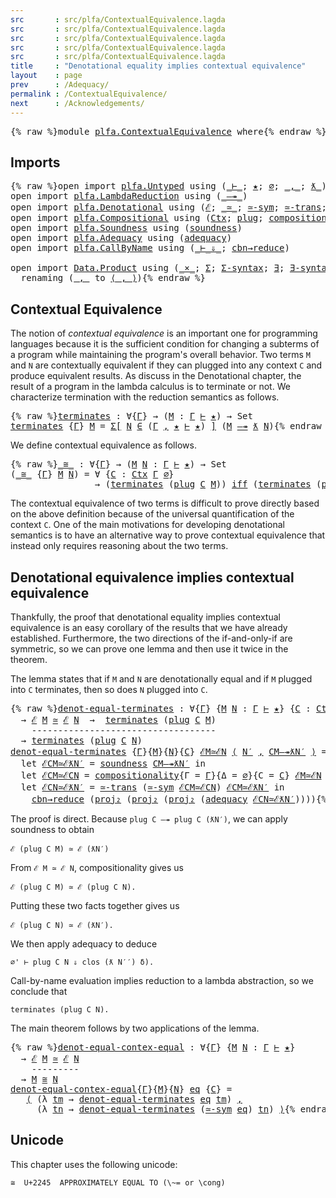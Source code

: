 ```yaml
---
src       : src/plfa/ContextualEquivalence.lagda
src       : src/plfa/ContextualEquivalence.lagda
src       : src/plfa/ContextualEquivalence.lagda
src       : src/plfa/ContextualEquivalence.lagda
src       : src/plfa/ContextualEquivalence.lagda
title     : "Denotational equality implies contextual equivalence"
layout    : page
prev      : /Adequacy/
permalink : /ContextualEquivalence/
next      : /Acknowledgements/
---
```


<pre class="Agda">{% raw %}<a id="197" class="Keyword">module</a> <a id="204" href="{% endraw %}{{ site.baseurl }}{% link out/plfa/ContextualEquivalence.md %}{% raw %}" class="Module">plfa.ContextualEquivalence</a> <a id="231" class="Keyword">where</a>{% endraw %}</pre>

## Imports

<pre class="Agda">{% raw %}<a id="274" class="Keyword">open</a> <a id="279" class="Keyword">import</a> <a id="286" href="{% endraw %}{{ site.baseurl }}{% link out/plfa/Untyped.md %}{% raw %}" class="Module">plfa.Untyped</a> <a id="299" class="Keyword">using</a> <a id="305" class="Symbol">(</a><a id="306" href="{% endraw %}{{ site.baseurl }}{% link out/plfa/Untyped.md %}{% raw %}#4150" class="Datatype Operator">_⊢_</a><a id="309" class="Symbol">;</a> <a id="311" href="{% endraw %}{{ site.baseurl }}{% link out/plfa/Untyped.md %}{% raw %}#2694" class="InductiveConstructor">★</a><a id="312" class="Symbol">;</a> <a id="314" href="{% endraw %}{{ site.baseurl }}{% link out/plfa/Untyped.md %}{% raw %}#3002" class="InductiveConstructor">∅</a><a id="315" class="Symbol">;</a> <a id="317" href="{% endraw %}{{ site.baseurl }}{% link out/plfa/Untyped.md %}{% raw %}#3018" class="InductiveConstructor Operator">_,_</a><a id="320" class="Symbol">;</a> <a id="322" href="{% endraw %}{{ site.baseurl }}{% link out/plfa/Untyped.md %}{% raw %}#4238" class="InductiveConstructor Operator">ƛ_</a><a id="324" class="Symbol">)</a>
<a id="326" class="Keyword">open</a> <a id="331" class="Keyword">import</a> <a id="338" href="{% endraw %}{{ site.baseurl }}{% link out/plfa/LambdaReduction.md %}{% raw %}" class="Module">plfa.LambdaReduction</a> <a id="359" class="Keyword">using</a> <a id="365" class="Symbol">(</a><a id="366" href="{% endraw %}{{ site.baseurl }}{% link out/plfa/LambdaReduction.md %}{% raw %}#894" class="Datatype Operator">_—↠_</a><a id="370" class="Symbol">)</a>
<a id="372" class="Keyword">open</a> <a id="377" class="Keyword">import</a> <a id="384" href="{% endraw %}{{ site.baseurl }}{% link out/plfa/Denotational.md %}{% raw %}" class="Module">plfa.Denotational</a> <a id="402" class="Keyword">using</a> <a id="408" class="Symbol">(</a><a id="409" href="{% endraw %}{{ site.baseurl }}{% link out/plfa/Denotational.md %}{% raw %}#17987" class="Function">ℰ</a><a id="410" class="Symbol">;</a> <a id="412" href="{% endraw %}{{ site.baseurl }}{% link out/plfa/Denotational.md %}{% raw %}#18185" class="Function Operator">_≃_</a><a id="415" class="Symbol">;</a> <a id="417" href="{% endraw %}{{ site.baseurl }}{% link out/plfa/Denotational.md %}{% raw %}#18473" class="Function">≃-sym</a><a id="422" class="Symbol">;</a> <a id="424" href="{% endraw %}{{ site.baseurl }}{% link out/plfa/Denotational.md %}{% raw %}#18606" class="Function">≃-trans</a><a id="431" class="Symbol">;</a> <a id="433" href="{% endraw %}{{ site.baseurl }}{% link out/plfa/Denotational.md %}{% raw %}#17476" class="Function Operator">_iff_</a><a id="438" class="Symbol">)</a>
<a id="440" class="Keyword">open</a> <a id="445" class="Keyword">import</a> <a id="452" href="{% endraw %}{{ site.baseurl }}{% link out/plfa/Compositional.md %}{% raw %}" class="Module">plfa.Compositional</a> <a id="471" class="Keyword">using</a> <a id="477" class="Symbol">(</a><a id="478" href="{% endraw %}{{ site.baseurl }}{% link out/plfa/Compositional.md %}{% raw %}#13396" class="Datatype">Ctx</a><a id="481" class="Symbol">;</a> <a id="483" href="{% endraw %}{{ site.baseurl }}{% link out/plfa/Compositional.md %}{% raw %}#14466" class="Function">plug</a><a id="487" class="Symbol">;</a> <a id="489" href="{% endraw %}{{ site.baseurl }}{% link out/plfa/Compositional.md %}{% raw %}#14877" class="Function">compositionality</a><a id="505" class="Symbol">)</a>
<a id="507" class="Keyword">open</a> <a id="512" class="Keyword">import</a> <a id="519" href="{% endraw %}{{ site.baseurl }}{% link out/plfa/Soundness.md %}{% raw %}" class="Module">plfa.Soundness</a> <a id="534" class="Keyword">using</a> <a id="540" class="Symbol">(</a><a id="541" href="{% endraw %}{{ site.baseurl }}{% link out/plfa/Soundness.md %}{% raw %}#24729" class="Function">soundness</a><a id="550" class="Symbol">)</a>
<a id="552" class="Keyword">open</a> <a id="557" class="Keyword">import</a> <a id="564" href="{% endraw %}{{ site.baseurl }}{% link out/plfa/Adequacy.md %}{% raw %}" class="Module">plfa.Adequacy</a> <a id="578" class="Keyword">using</a> <a id="584" class="Symbol">(</a><a id="585" href="{% endraw %}{{ site.baseurl }}{% link out/plfa/Adequacy.md %}{% raw %}#21281" class="Function">adequacy</a><a id="593" class="Symbol">)</a>
<a id="595" class="Keyword">open</a> <a id="600" class="Keyword">import</a> <a id="607" href="{% endraw %}{{ site.baseurl }}{% link out/plfa/CallByName.md %}{% raw %}" class="Module">plfa.CallByName</a> <a id="623" class="Keyword">using</a> <a id="629" class="Symbol">(</a><a id="630" href="{% endraw %}{{ site.baseurl }}{% link out/plfa/CallByName.md %}{% raw %}#3020" class="Datatype Operator">_⊢_⇓_</a><a id="635" class="Symbol">;</a> <a id="637" href="{% endraw %}{{ site.baseurl }}{% link out/plfa/CallByName.md %}{% raw %}#11034" class="Function">cbn→reduce</a><a id="647" class="Symbol">)</a>

<a id="650" class="Keyword">open</a> <a id="655" class="Keyword">import</a> <a id="662" href="https://agda.github.io/agda-stdlib/v0.17/Data.Product.html" class="Module">Data.Product</a> <a id="675" class="Keyword">using</a> <a id="681" class="Symbol">(</a><a id="682" href="https://agda.github.io/agda-stdlib/v0.17/Data.Product.html#1353" class="Function Operator">_×_</a><a id="685" class="Symbol">;</a> <a id="687" href="https://agda.github.io/agda-stdlib/v0.17/Agda.Builtin.Sigma.html#69" class="Record">Σ</a><a id="688" class="Symbol">;</a> <a id="690" href="https://agda.github.io/agda-stdlib/v0.17/Data.Product.html#764" class="Function">Σ-syntax</a><a id="698" class="Symbol">;</a> <a id="700" href="https://agda.github.io/agda-stdlib/v0.17/Data.Product.html#881" class="Function">∃</a><a id="701" class="Symbol">;</a> <a id="703" href="https://agda.github.io/agda-stdlib/v0.17/Data.Product.html#942" class="Function">∃-syntax</a><a id="711" class="Symbol">;</a> <a id="713" href="https://agda.github.io/agda-stdlib/v0.17/Agda.Builtin.Sigma.html#155" class="Field">proj₁</a><a id="718" class="Symbol">;</a> <a id="720" href="https://agda.github.io/agda-stdlib/v0.17/Agda.Builtin.Sigma.html#167" class="Field">proj₂</a><a id="725" class="Symbol">)</a>
  <a id="729" class="Keyword">renaming</a> <a id="738" class="Symbol">(</a><a id="739" href="https://agda.github.io/agda-stdlib/v0.17/Agda.Builtin.Sigma.html#139" class="InductiveConstructor Operator">_,_</a> <a id="743" class="Symbol">to</a> <a id="746" href="https://agda.github.io/agda-stdlib/v0.17/Agda.Builtin.Sigma.html#139" class="InductiveConstructor Operator">⟨_,_⟩</a><a id="751" class="Symbol">)</a>{% endraw %}</pre>

## Contextual Equivalence

The notion of _contextual equivalence_ is an important one for
programming languages because it is the sufficient condition for
changing a subterms of a program while maintaining the program's
overall behavior. Two terms `M` and `N` are contextually equivalent
if they can plugged into any context `C` and produce equivalent
results. As discuss in the Denotational chapter, the result of
a program in the lambda calculus is to terminate or not.
We characterize termination with the reduction semantics as follows.

<pre class="Agda">{% raw %}<a id="terminates"></a><a id="1320" href="{% endraw %}{{ site.baseurl }}{% link out/plfa/ContextualEquivalence.md %}{% raw %}#1320" class="Function">terminates</a> <a id="1331" class="Symbol">:</a> <a id="1333" class="Symbol">∀{</a><a id="1335" href="{% endraw %}{{ site.baseurl }}{% link out/plfa/ContextualEquivalence.md %}{% raw %}#1335" class="Bound">Γ</a><a id="1336" class="Symbol">}</a> <a id="1338" class="Symbol">→</a> <a id="1340" class="Symbol">(</a><a id="1341" href="{% endraw %}{{ site.baseurl }}{% link out/plfa/ContextualEquivalence.md %}{% raw %}#1341" class="Bound">M</a> <a id="1343" class="Symbol">:</a> <a id="1345" href="{% endraw %}{{ site.baseurl }}{% link out/plfa/ContextualEquivalence.md %}{% raw %}#1335" class="Bound">Γ</a> <a id="1347" href="{% endraw %}{{ site.baseurl }}{% link out/plfa/Untyped.md %}{% raw %}#4150" class="Datatype Operator">⊢</a> <a id="1349" href="{% endraw %}{{ site.baseurl }}{% link out/plfa/Untyped.md %}{% raw %}#2694" class="InductiveConstructor">★</a><a id="1350" class="Symbol">)</a> <a id="1352" class="Symbol">→</a> <a id="1354" class="PrimitiveType">Set</a>
<a id="1358" href="{% endraw %}{{ site.baseurl }}{% link out/plfa/ContextualEquivalence.md %}{% raw %}#1320" class="Function">terminates</a> <a id="1369" class="Symbol">{</a><a id="1370" href="{% endraw %}{{ site.baseurl }}{% link out/plfa/ContextualEquivalence.md %}{% raw %}#1370" class="Bound">Γ</a><a id="1371" class="Symbol">}</a> <a id="1373" href="{% endraw %}{{ site.baseurl }}{% link out/plfa/ContextualEquivalence.md %}{% raw %}#1373" class="Bound">M</a> <a id="1375" class="Symbol">=</a> <a id="1377" href="https://agda.github.io/agda-stdlib/v0.17/Data.Product.html#764" class="Function">Σ[</a> <a id="1380" href="{% endraw %}{{ site.baseurl }}{% link out/plfa/ContextualEquivalence.md %}{% raw %}#1380" class="Bound">N</a> <a id="1382" href="https://agda.github.io/agda-stdlib/v0.17/Data.Product.html#764" class="Function">∈</a> <a id="1384" class="Symbol">(</a><a id="1385" href="{% endraw %}{{ site.baseurl }}{% link out/plfa/ContextualEquivalence.md %}{% raw %}#1370" class="Bound">Γ</a> <a id="1387" href="{% endraw %}{{ site.baseurl }}{% link out/plfa/Untyped.md %}{% raw %}#3018" class="InductiveConstructor Operator">,</a> <a id="1389" href="{% endraw %}{{ site.baseurl }}{% link out/plfa/Untyped.md %}{% raw %}#2694" class="InductiveConstructor">★</a> <a id="1391" href="{% endraw %}{{ site.baseurl }}{% link out/plfa/Untyped.md %}{% raw %}#4150" class="Datatype Operator">⊢</a> <a id="1393" href="{% endraw %}{{ site.baseurl }}{% link out/plfa/Untyped.md %}{% raw %}#2694" class="InductiveConstructor">★</a><a id="1394" class="Symbol">)</a> <a id="1396" href="https://agda.github.io/agda-stdlib/v0.17/Data.Product.html#764" class="Function">]</a> <a id="1398" class="Symbol">(</a><a id="1399" href="{% endraw %}{{ site.baseurl }}{% link out/plfa/ContextualEquivalence.md %}{% raw %}#1373" class="Bound">M</a> <a id="1401" href="{% endraw %}{{ site.baseurl }}{% link out/plfa/LambdaReduction.md %}{% raw %}#894" class="Datatype Operator">—↠</a> <a id="1404" href="{% endraw %}{{ site.baseurl }}{% link out/plfa/Untyped.md %}{% raw %}#4238" class="InductiveConstructor Operator">ƛ</a> <a id="1406" href="{% endraw %}{{ site.baseurl }}{% link out/plfa/ContextualEquivalence.md %}{% raw %}#1380" class="Bound">N</a><a id="1407" class="Symbol">)</a>{% endraw %}</pre>

We define contextual equivalence as follows.

<pre class="Agda">{% raw %}<a id="_≅_"></a><a id="1480" href="{% endraw %}{{ site.baseurl }}{% link out/plfa/ContextualEquivalence.md %}{% raw %}#1480" class="Function Operator">_≅_</a> <a id="1484" class="Symbol">:</a> <a id="1486" class="Symbol">∀{</a><a id="1488" href="{% endraw %}{{ site.baseurl }}{% link out/plfa/ContextualEquivalence.md %}{% raw %}#1488" class="Bound">Γ</a><a id="1489" class="Symbol">}</a> <a id="1491" class="Symbol">→</a> <a id="1493" class="Symbol">(</a><a id="1494" href="{% endraw %}{{ site.baseurl }}{% link out/plfa/ContextualEquivalence.md %}{% raw %}#1494" class="Bound">M</a> <a id="1496" href="{% endraw %}{{ site.baseurl }}{% link out/plfa/ContextualEquivalence.md %}{% raw %}#1496" class="Bound">N</a> <a id="1498" class="Symbol">:</a> <a id="1500" href="{% endraw %}{{ site.baseurl }}{% link out/plfa/ContextualEquivalence.md %}{% raw %}#1488" class="Bound">Γ</a> <a id="1502" href="{% endraw %}{{ site.baseurl }}{% link out/plfa/Untyped.md %}{% raw %}#4150" class="Datatype Operator">⊢</a> <a id="1504" href="{% endraw %}{{ site.baseurl }}{% link out/plfa/Untyped.md %}{% raw %}#2694" class="InductiveConstructor">★</a><a id="1505" class="Symbol">)</a> <a id="1507" class="Symbol">→</a> <a id="1509" class="PrimitiveType">Set</a>
<a id="1513" class="Symbol">(</a><a id="1514" href="{% endraw %}{{ site.baseurl }}{% link out/plfa/ContextualEquivalence.md %}{% raw %}#1480" class="Function Operator">_≅_</a> <a id="1518" class="Symbol">{</a><a id="1519" href="{% endraw %}{{ site.baseurl }}{% link out/plfa/ContextualEquivalence.md %}{% raw %}#1519" class="Bound">Γ</a><a id="1520" class="Symbol">}</a> <a id="1522" href="{% endraw %}{{ site.baseurl }}{% link out/plfa/ContextualEquivalence.md %}{% raw %}#1522" class="Bound">M</a> <a id="1524" href="{% endraw %}{{ site.baseurl }}{% link out/plfa/ContextualEquivalence.md %}{% raw %}#1524" class="Bound">N</a><a id="1525" class="Symbol">)</a> <a id="1527" class="Symbol">=</a> <a id="1529" class="Symbol">∀</a> <a id="1531" class="Symbol">{</a><a id="1532" href="{% endraw %}{{ site.baseurl }}{% link out/plfa/ContextualEquivalence.md %}{% raw %}#1532" class="Bound">C</a> <a id="1534" class="Symbol">:</a> <a id="1536" href="{% endraw %}{{ site.baseurl }}{% link out/plfa/Compositional.md %}{% raw %}#13396" class="Datatype">Ctx</a> <a id="1540" href="{% endraw %}{{ site.baseurl }}{% link out/plfa/ContextualEquivalence.md %}{% raw %}#1519" class="Bound">Γ</a> <a id="1542" href="{% endraw %}{{ site.baseurl }}{% link out/plfa/Untyped.md %}{% raw %}#3002" class="InductiveConstructor">∅</a><a id="1543" class="Symbol">}</a>
                <a id="1561" class="Symbol">→</a> <a id="1563" class="Symbol">(</a><a id="1564" href="{% endraw %}{{ site.baseurl }}{% link out/plfa/ContextualEquivalence.md %}{% raw %}#1320" class="Function">terminates</a> <a id="1575" class="Symbol">(</a><a id="1576" href="{% endraw %}{{ site.baseurl }}{% link out/plfa/Compositional.md %}{% raw %}#14466" class="Function">plug</a> <a id="1581" href="{% endraw %}{{ site.baseurl }}{% link out/plfa/ContextualEquivalence.md %}{% raw %}#1532" class="Bound">C</a> <a id="1583" href="{% endraw %}{{ site.baseurl }}{% link out/plfa/ContextualEquivalence.md %}{% raw %}#1522" class="Bound">M</a><a id="1584" class="Symbol">))</a> <a id="1587" href="{% endraw %}{{ site.baseurl }}{% link out/plfa/Denotational.md %}{% raw %}#17476" class="Function Operator">iff</a> <a id="1591" class="Symbol">(</a><a id="1592" href="{% endraw %}{{ site.baseurl }}{% link out/plfa/ContextualEquivalence.md %}{% raw %}#1320" class="Function">terminates</a> <a id="1603" class="Symbol">(</a><a id="1604" href="{% endraw %}{{ site.baseurl }}{% link out/plfa/Compositional.md %}{% raw %}#14466" class="Function">plug</a> <a id="1609" href="{% endraw %}{{ site.baseurl }}{% link out/plfa/ContextualEquivalence.md %}{% raw %}#1532" class="Bound">C</a> <a id="1611" href="{% endraw %}{{ site.baseurl }}{% link out/plfa/ContextualEquivalence.md %}{% raw %}#1524" class="Bound">N</a><a id="1612" class="Symbol">))</a>{% endraw %}</pre>

The contextual equivalence of two terms is difficult to prove directly
based on the above definition because of the universal quantification
of the context `C`. One of the main motivations for developing
denotational semantics is to have an alternative way to prove
contextual equivalence that instead only requires reasoning about the
two terms.


## Denotational equivalence implies contextual equivalence

Thankfully, the proof that denotational equality implies contextual
equivalence is an easy corollary of the results that we have already
established. Furthermore, the two directions of the if-and-only-if are
symmetric, so we can prove one lemma and then use it twice in the
theorem.

The lemma states that if `M` and `N` are denotationally equal
and if `M` plugged into `C` terminates, then so does
`N` plugged into `C`.

<pre class="Agda">{% raw %}<a id="denot-equal-terminates"></a><a id="2471" href="{% endraw %}{{ site.baseurl }}{% link out/plfa/ContextualEquivalence.md %}{% raw %}#2471" class="Function">denot-equal-terminates</a> <a id="2494" class="Symbol">:</a> <a id="2496" class="Symbol">∀{</a><a id="2498" href="{% endraw %}{{ site.baseurl }}{% link out/plfa/ContextualEquivalence.md %}{% raw %}#2498" class="Bound">Γ</a><a id="2499" class="Symbol">}</a> <a id="2501" class="Symbol">{</a><a id="2502" href="{% endraw %}{{ site.baseurl }}{% link out/plfa/ContextualEquivalence.md %}{% raw %}#2502" class="Bound">M</a> <a id="2504" href="{% endraw %}{{ site.baseurl }}{% link out/plfa/ContextualEquivalence.md %}{% raw %}#2504" class="Bound">N</a> <a id="2506" class="Symbol">:</a> <a id="2508" href="{% endraw %}{{ site.baseurl }}{% link out/plfa/ContextualEquivalence.md %}{% raw %}#2498" class="Bound">Γ</a> <a id="2510" href="{% endraw %}{{ site.baseurl }}{% link out/plfa/Untyped.md %}{% raw %}#4150" class="Datatype Operator">⊢</a> <a id="2512" href="{% endraw %}{{ site.baseurl }}{% link out/plfa/Untyped.md %}{% raw %}#2694" class="InductiveConstructor">★</a><a id="2513" class="Symbol">}</a> <a id="2515" class="Symbol">{</a><a id="2516" href="{% endraw %}{{ site.baseurl }}{% link out/plfa/ContextualEquivalence.md %}{% raw %}#2516" class="Bound">C</a> <a id="2518" class="Symbol">:</a> <a id="2520" href="{% endraw %}{{ site.baseurl }}{% link out/plfa/Compositional.md %}{% raw %}#13396" class="Datatype">Ctx</a> <a id="2524" href="{% endraw %}{{ site.baseurl }}{% link out/plfa/ContextualEquivalence.md %}{% raw %}#2498" class="Bound">Γ</a> <a id="2526" href="{% endraw %}{{ site.baseurl }}{% link out/plfa/Untyped.md %}{% raw %}#3002" class="InductiveConstructor">∅</a><a id="2527" class="Symbol">}</a>
  <a id="2531" class="Symbol">→</a> <a id="2533" href="{% endraw %}{{ site.baseurl }}{% link out/plfa/Denotational.md %}{% raw %}#17987" class="Function">ℰ</a> <a id="2535" href="{% endraw %}{{ site.baseurl }}{% link out/plfa/ContextualEquivalence.md %}{% raw %}#2502" class="Bound">M</a> <a id="2537" href="{% endraw %}{{ site.baseurl }}{% link out/plfa/Denotational.md %}{% raw %}#18185" class="Function Operator">≃</a> <a id="2539" href="{% endraw %}{{ site.baseurl }}{% link out/plfa/Denotational.md %}{% raw %}#17987" class="Function">ℰ</a> <a id="2541" href="{% endraw %}{{ site.baseurl }}{% link out/plfa/ContextualEquivalence.md %}{% raw %}#2504" class="Bound">N</a>  <a id="2544" class="Symbol">→</a>  <a id="2547" href="{% endraw %}{{ site.baseurl }}{% link out/plfa/ContextualEquivalence.md %}{% raw %}#1320" class="Function">terminates</a> <a id="2558" class="Symbol">(</a><a id="2559" href="{% endraw %}{{ site.baseurl }}{% link out/plfa/Compositional.md %}{% raw %}#14466" class="Function">plug</a> <a id="2564" href="{% endraw %}{{ site.baseurl }}{% link out/plfa/ContextualEquivalence.md %}{% raw %}#2516" class="Bound">C</a> <a id="2566" href="{% endraw %}{{ site.baseurl }}{% link out/plfa/ContextualEquivalence.md %}{% raw %}#2502" class="Bound">M</a><a id="2567" class="Symbol">)</a>
    <a id="2573" class="Comment">-----------------------------------</a>
  <a id="2611" class="Symbol">→</a> <a id="2613" href="{% endraw %}{{ site.baseurl }}{% link out/plfa/ContextualEquivalence.md %}{% raw %}#1320" class="Function">terminates</a> <a id="2624" class="Symbol">(</a><a id="2625" href="{% endraw %}{{ site.baseurl }}{% link out/plfa/Compositional.md %}{% raw %}#14466" class="Function">plug</a> <a id="2630" href="{% endraw %}{{ site.baseurl }}{% link out/plfa/ContextualEquivalence.md %}{% raw %}#2516" class="Bound">C</a> <a id="2632" href="{% endraw %}{{ site.baseurl }}{% link out/plfa/ContextualEquivalence.md %}{% raw %}#2504" class="Bound">N</a><a id="2633" class="Symbol">)</a>
<a id="2635" href="{% endraw %}{{ site.baseurl }}{% link out/plfa/ContextualEquivalence.md %}{% raw %}#2471" class="Function">denot-equal-terminates</a> <a id="2658" class="Symbol">{</a><a id="2659" href="{% endraw %}{{ site.baseurl }}{% link out/plfa/ContextualEquivalence.md %}{% raw %}#2659" class="Bound">Γ</a><a id="2660" class="Symbol">}{</a><a id="2662" href="{% endraw %}{{ site.baseurl }}{% link out/plfa/ContextualEquivalence.md %}{% raw %}#2662" class="Bound">M</a><a id="2663" class="Symbol">}{</a><a id="2665" href="{% endraw %}{{ site.baseurl }}{% link out/plfa/ContextualEquivalence.md %}{% raw %}#2665" class="Bound">N</a><a id="2666" class="Symbol">}{</a><a id="2668" href="{% endraw %}{{ site.baseurl }}{% link out/plfa/ContextualEquivalence.md %}{% raw %}#2668" class="Bound">C</a><a id="2669" class="Symbol">}</a> <a id="2671" href="{% endraw %}{{ site.baseurl }}{% link out/plfa/ContextualEquivalence.md %}{% raw %}#2671" class="Bound">ℰM≃ℰN</a> <a id="2677" href="https://agda.github.io/agda-stdlib/v0.17/Agda.Builtin.Sigma.html#139" class="InductiveConstructor Operator">⟨</a> <a id="2679" href="{% endraw %}{{ site.baseurl }}{% link out/plfa/ContextualEquivalence.md %}{% raw %}#2679" class="Bound">N′</a> <a id="2682" href="https://agda.github.io/agda-stdlib/v0.17/Agda.Builtin.Sigma.html#139" class="InductiveConstructor Operator">,</a> <a id="2684" href="{% endraw %}{{ site.baseurl }}{% link out/plfa/ContextualEquivalence.md %}{% raw %}#2684" class="Bound">CM—↠ƛN′</a> <a id="2692" href="https://agda.github.io/agda-stdlib/v0.17/Agda.Builtin.Sigma.html#139" class="InductiveConstructor Operator">⟩</a> <a id="2694" class="Symbol">=</a>
  <a id="2698" class="Keyword">let</a> <a id="2702" href="{% endraw %}{{ site.baseurl }}{% link out/plfa/ContextualEquivalence.md %}{% raw %}#2702" class="Bound">ℰCM≃ℰƛN′</a> <a id="2711" class="Symbol">=</a> <a id="2713" href="{% endraw %}{{ site.baseurl }}{% link out/plfa/Soundness.md %}{% raw %}#24729" class="Function">soundness</a> <a id="2723" href="{% endraw %}{{ site.baseurl }}{% link out/plfa/ContextualEquivalence.md %}{% raw %}#2684" class="Bound">CM—↠ƛN′</a> <a id="2731" class="Keyword">in</a>
  <a id="2736" class="Keyword">let</a> <a id="2740" href="{% endraw %}{{ site.baseurl }}{% link out/plfa/ContextualEquivalence.md %}{% raw %}#2740" class="Bound">ℰCM≃ℰCN</a> <a id="2748" class="Symbol">=</a> <a id="2750" href="{% endraw %}{{ site.baseurl }}{% link out/plfa/Compositional.md %}{% raw %}#14877" class="Function">compositionality</a><a id="2766" class="Symbol">{</a><a id="2767" class="Argument">Γ</a> <a id="2769" class="Symbol">=</a> <a id="2771" href="{% endraw %}{{ site.baseurl }}{% link out/plfa/ContextualEquivalence.md %}{% raw %}#2659" class="Bound">Γ</a><a id="2772" class="Symbol">}{</a><a id="2774" class="Argument">Δ</a> <a id="2776" class="Symbol">=</a> <a id="2778" href="{% endraw %}{{ site.baseurl }}{% link out/plfa/Untyped.md %}{% raw %}#3002" class="InductiveConstructor">∅</a><a id="2779" class="Symbol">}{</a><a id="2781" class="Argument">C</a> <a id="2783" class="Symbol">=</a> <a id="2785" href="{% endraw %}{{ site.baseurl }}{% link out/plfa/ContextualEquivalence.md %}{% raw %}#2668" class="Bound">C</a><a id="2786" class="Symbol">}</a> <a id="2788" href="{% endraw %}{{ site.baseurl }}{% link out/plfa/ContextualEquivalence.md %}{% raw %}#2671" class="Bound">ℰM≃ℰN</a> <a id="2794" class="Keyword">in</a>
  <a id="2799" class="Keyword">let</a> <a id="2803" href="{% endraw %}{{ site.baseurl }}{% link out/plfa/ContextualEquivalence.md %}{% raw %}#2803" class="Bound">ℰCN≃ℰƛN′</a> <a id="2812" class="Symbol">=</a> <a id="2814" href="{% endraw %}{{ site.baseurl }}{% link out/plfa/Denotational.md %}{% raw %}#18606" class="Function">≃-trans</a> <a id="2822" class="Symbol">(</a><a id="2823" href="{% endraw %}{{ site.baseurl }}{% link out/plfa/Denotational.md %}{% raw %}#18473" class="Function">≃-sym</a> <a id="2829" href="{% endraw %}{{ site.baseurl }}{% link out/plfa/ContextualEquivalence.md %}{% raw %}#2740" class="Bound">ℰCM≃ℰCN</a><a id="2836" class="Symbol">)</a> <a id="2838" href="{% endraw %}{{ site.baseurl }}{% link out/plfa/ContextualEquivalence.md %}{% raw %}#2702" class="Bound">ℰCM≃ℰƛN′</a> <a id="2847" class="Keyword">in</a>
    <a id="2854" href="{% endraw %}{{ site.baseurl }}{% link out/plfa/CallByName.md %}{% raw %}#11034" class="Function">cbn→reduce</a> <a id="2865" class="Symbol">(</a><a id="2866" href="https://agda.github.io/agda-stdlib/v0.17/Agda.Builtin.Sigma.html#167" class="Field">proj₂</a> <a id="2872" class="Symbol">(</a><a id="2873" href="https://agda.github.io/agda-stdlib/v0.17/Agda.Builtin.Sigma.html#167" class="Field">proj₂</a> <a id="2879" class="Symbol">(</a><a id="2880" href="https://agda.github.io/agda-stdlib/v0.17/Agda.Builtin.Sigma.html#167" class="Field">proj₂</a> <a id="2886" class="Symbol">(</a><a id="2887" href="{% endraw %}{{ site.baseurl }}{% link out/plfa/Adequacy.md %}{% raw %}#21281" class="Function">adequacy</a> <a id="2896" href="{% endraw %}{{ site.baseurl }}{% link out/plfa/ContextualEquivalence.md %}{% raw %}#2803" class="Bound">ℰCN≃ℰƛN′</a><a id="2904" class="Symbol">))))</a>{% endraw %}</pre>

The proof is direct. Because `plug C —↠ plug C (ƛN′)`,
we can apply soundness to obtain

    ℰ (plug C M) ≃ ℰ (ƛN′)

From `ℰ M ≃ ℰ N`, compositionality gives us

    ℰ (plug C M) ≃ ℰ (plug C N).

Putting these two facts together gives us 

    ℰ (plug C N) ≃ ℰ (ƛN′).

We then apply adequacy to deduce

    ∅' ⊢ plug C N ⇓ clos (ƛ N′′) δ).

Call-by-name evaluation implies reduction to a lambda abstraction,
so we conclude that

    terminates (plug C N).


The main theorem follows by two applications of the lemma.

<pre class="Agda">{% raw %}<a id="denot-equal-contex-equal"></a><a id="3452" href="{% endraw %}{{ site.baseurl }}{% link out/plfa/ContextualEquivalence.md %}{% raw %}#3452" class="Function">denot-equal-contex-equal</a> <a id="3477" class="Symbol">:</a> <a id="3479" class="Symbol">∀{</a><a id="3481" href="{% endraw %}{{ site.baseurl }}{% link out/plfa/ContextualEquivalence.md %}{% raw %}#3481" class="Bound">Γ</a><a id="3482" class="Symbol">}</a> <a id="3484" class="Symbol">{</a><a id="3485" href="{% endraw %}{{ site.baseurl }}{% link out/plfa/ContextualEquivalence.md %}{% raw %}#3485" class="Bound">M</a> <a id="3487" href="{% endraw %}{{ site.baseurl }}{% link out/plfa/ContextualEquivalence.md %}{% raw %}#3487" class="Bound">N</a> <a id="3489" class="Symbol">:</a> <a id="3491" href="{% endraw %}{{ site.baseurl }}{% link out/plfa/ContextualEquivalence.md %}{% raw %}#3481" class="Bound">Γ</a> <a id="3493" href="{% endraw %}{{ site.baseurl }}{% link out/plfa/Untyped.md %}{% raw %}#4150" class="Datatype Operator">⊢</a> <a id="3495" href="{% endraw %}{{ site.baseurl }}{% link out/plfa/Untyped.md %}{% raw %}#2694" class="InductiveConstructor">★</a><a id="3496" class="Symbol">}</a>
  <a id="3500" class="Symbol">→</a> <a id="3502" href="{% endraw %}{{ site.baseurl }}{% link out/plfa/Denotational.md %}{% raw %}#17987" class="Function">ℰ</a> <a id="3504" href="{% endraw %}{{ site.baseurl }}{% link out/plfa/ContextualEquivalence.md %}{% raw %}#3485" class="Bound">M</a> <a id="3506" href="{% endraw %}{{ site.baseurl }}{% link out/plfa/Denotational.md %}{% raw %}#18185" class="Function Operator">≃</a> <a id="3508" href="{% endraw %}{{ site.baseurl }}{% link out/plfa/Denotational.md %}{% raw %}#17987" class="Function">ℰ</a> <a id="3510" href="{% endraw %}{{ site.baseurl }}{% link out/plfa/ContextualEquivalence.md %}{% raw %}#3487" class="Bound">N</a>
    <a id="3516" class="Comment">---------</a>
  <a id="3528" class="Symbol">→</a> <a id="3530" href="{% endraw %}{{ site.baseurl }}{% link out/plfa/ContextualEquivalence.md %}{% raw %}#3485" class="Bound">M</a> <a id="3532" href="{% endraw %}{{ site.baseurl }}{% link out/plfa/ContextualEquivalence.md %}{% raw %}#1480" class="Function Operator">≅</a> <a id="3534" href="{% endraw %}{{ site.baseurl }}{% link out/plfa/ContextualEquivalence.md %}{% raw %}#3487" class="Bound">N</a>
<a id="3536" href="{% endraw %}{{ site.baseurl }}{% link out/plfa/ContextualEquivalence.md %}{% raw %}#3452" class="Function">denot-equal-contex-equal</a><a id="3560" class="Symbol">{</a><a id="3561" href="{% endraw %}{{ site.baseurl }}{% link out/plfa/ContextualEquivalence.md %}{% raw %}#3561" class="Bound">Γ</a><a id="3562" class="Symbol">}{</a><a id="3564" href="{% endraw %}{{ site.baseurl }}{% link out/plfa/ContextualEquivalence.md %}{% raw %}#3564" class="Bound">M</a><a id="3565" class="Symbol">}{</a><a id="3567" href="{% endraw %}{{ site.baseurl }}{% link out/plfa/ContextualEquivalence.md %}{% raw %}#3567" class="Bound">N</a><a id="3568" class="Symbol">}</a> <a id="3570" href="{% endraw %}{{ site.baseurl }}{% link out/plfa/ContextualEquivalence.md %}{% raw %}#3570" class="Bound">eq</a> <a id="3573" class="Symbol">{</a><a id="3574" href="{% endraw %}{{ site.baseurl }}{% link out/plfa/ContextualEquivalence.md %}{% raw %}#3574" class="Bound">C</a><a id="3575" class="Symbol">}</a> <a id="3577" class="Symbol">=</a>
   <a id="3582" href="https://agda.github.io/agda-stdlib/v0.17/Agda.Builtin.Sigma.html#139" class="InductiveConstructor Operator">⟨</a> <a id="3584" class="Symbol">(λ</a> <a id="3587" href="{% endraw %}{{ site.baseurl }}{% link out/plfa/ContextualEquivalence.md %}{% raw %}#3587" class="Bound">tm</a> <a id="3590" class="Symbol">→</a> <a id="3592" href="{% endraw %}{{ site.baseurl }}{% link out/plfa/ContextualEquivalence.md %}{% raw %}#2471" class="Function">denot-equal-terminates</a> <a id="3615" href="{% endraw %}{{ site.baseurl }}{% link out/plfa/ContextualEquivalence.md %}{% raw %}#3570" class="Bound">eq</a> <a id="3618" href="{% endraw %}{{ site.baseurl }}{% link out/plfa/ContextualEquivalence.md %}{% raw %}#3587" class="Bound">tm</a><a id="3620" class="Symbol">)</a> <a id="3622" href="https://agda.github.io/agda-stdlib/v0.17/Agda.Builtin.Sigma.html#139" class="InductiveConstructor Operator">,</a>
     <a id="3629" class="Symbol">(λ</a> <a id="3632" href="{% endraw %}{{ site.baseurl }}{% link out/plfa/ContextualEquivalence.md %}{% raw %}#3632" class="Bound">tn</a> <a id="3635" class="Symbol">→</a> <a id="3637" href="{% endraw %}{{ site.baseurl }}{% link out/plfa/ContextualEquivalence.md %}{% raw %}#2471" class="Function">denot-equal-terminates</a> <a id="3660" class="Symbol">(</a><a id="3661" href="{% endraw %}{{ site.baseurl }}{% link out/plfa/Denotational.md %}{% raw %}#18473" class="Function">≃-sym</a> <a id="3667" href="{% endraw %}{{ site.baseurl }}{% link out/plfa/ContextualEquivalence.md %}{% raw %}#3570" class="Bound">eq</a><a id="3669" class="Symbol">)</a> <a id="3671" href="{% endraw %}{{ site.baseurl }}{% link out/plfa/ContextualEquivalence.md %}{% raw %}#3632" class="Bound">tn</a><a id="3673" class="Symbol">)</a> <a id="3675" href="https://agda.github.io/agda-stdlib/v0.17/Agda.Builtin.Sigma.html#139" class="InductiveConstructor Operator">⟩</a>{% endraw %}</pre>


## Unicode

This chapter uses the following unicode:

    ≅  U+2245  APPROXIMATELY EQUAL TO (\~= or \cong)
